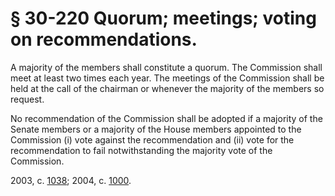 # § 30-220 Quorum; meetings; voting on recommendations.

<p>A majority of the members shall constitute a quorum. The Commission shall meet at least two times each year. The meetings of the Commission shall be held at the call of the chairman or whenever the majority of the members so request.</p><p>No recommendation of the Commission shall be adopted if a majority of the Senate members or a majority of the House members appointed to the Commission (i) vote against the recommendation and (ii) vote for the recommendation to fail notwithstanding the majority vote of the Commission.</p><p>2003, c. <a href='http://lis.virginia.gov/cgi-bin/legp604.exe?031+ful+CHAP1038'>1038</a>; 2004, c. <a href='http://lis.virginia.gov/cgi-bin/legp604.exe?041+ful+CHAP1000'>1000</a>.</p>
